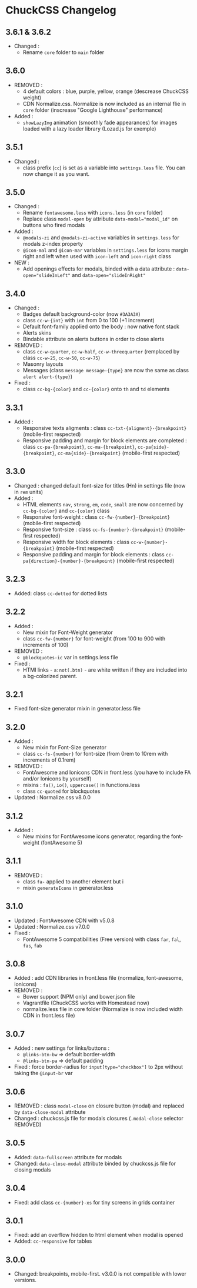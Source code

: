 # ChuckCSS Changelog

## 3.6.1 & 3.6.2
* Changed : 
    * Rename `core` folder to `main` folder

## 3.6.0
* REMOVED : 
    * 4 default colors : blue, purple, yellow, orange (descrease ChuckCSS weight)
    * CDN Normalize.css. Normalize is now included as an internal flie in `core` folder (inscrease "Google Lighthouse" performance)
* Added :
    * `showLazyImg` animation (smoothly fade appearances) for images loaded with a lazy loader library (Lozad.js for exemple)

## 3.5.1
* Changed : 
    * class prefix (`cc`) is set as a variable into `settings.less` file. You can now change it as you want.

## 3.5.0
* Changed : 
    * Rename `fontawesome.less` with `icons.less` (in `core` folder)
    * Replace class `modal-open` by attribute `data-modal="modal_id"` on buttons who fired modals
* Added :
	* `@modals-zi` and `@modals-zi-active` variables in `settings.less` for modals z-index property
	* `@icon-mal` and `@icon-mar` variables in `settings.less` for icons margin right and left when used with `icon-left` and `icon-right` class
* NEW :
	* Add openings effects for modals, binded with a data attribute : `data-open="slideInLeft"` and `data-open="slideInRight"`

## 3.4.0
* Changed : 
    * Badges default background-color (now `#3A3A3A`)
    * class `cc-w-{int}` with `int` from 0 to 100 (+1 increment)
    * Default font-family applied onto the body : now native font stack 
    * Alerts skins
    * Bindable attribute on alerts buttons in order to close alerts
* REMOVED :
	* class `cc-w-quarter`, `cc-w-half`, `cc-w-threequarter` (remplaced by class `cc-w-25`, `cc-w-50`, `cc-w-75`)
	* Masonry layouts
	* Messages (class `message message-{type}` are now the same as class `alert alert-{type}`)
* Fixed :
	* class `cc-bg-{color}` and `cc-{color}` onto `th` and `td` elements

## 3.3.1
* Added : 
    * Responsive texts aligments : class `cc-txt-{aligment}-{breakpoint}` (mobile-first respected)
    * Responsive padding and margin for block elements are completed : class `cc-pa-{breakpoint}`, `cc-ma-{breakpoint}`, `cc-pa{side}-{breakpoint}`, `cc-ma{side}-{breakpoint}` (mobile-first respected)

## 3.3.0
* Changed : changed default font-size for titles (Hn) in settings file (now in `rem` units)
* Added : 
    * HTML elements `nav`, `strong`, `em`, `code`, `small` are now concerned by `cc-bg-{color}` and `cc-{color}` class
    * Responsive font-weight : class `cc-fw-{number}-{breakpoint}` (mobile-first respected)
    * Responsive font-size : class `cc-fs-{number}-{breakpoint}` (mobile-first respected)
    * Responsive width for block elements : class `cc-w-{number}-{breakpoint}` (mobile-first respected)
    * Responsive padding and margin for block elements : class `cc-pa{direction}-{number}-{breakpoint}` (mobile-first respected)

## 3.2.3
* Added: class `cc-dotted` for dotted lists

## 3.2.2
* Added :
    * New mixin for Font-Weight generator
    * class `cc-fw-{number}` for font-weight (from 100 to 900 with increments of 100)
* REMOVED :
    * `@blockquotes-ic` var in settings.less file
* Fixed :
    * HTMl links - `a:not(.btn)` - are white written if they are included into a bg-colorized parent.

## 3.2.1
* Fixed font-size generator mixin in generator.less file

## 3.2.0
* Added : 
    * New mixin for Font-Size generator
    * class `cc-fs-{number}` for font-size (from 0rem to 10rem with increments of 0.1rem)
* REMOVED :
    * FontAwesome and Ionicons CDN in front.less (you have to include FA and/or Ionicons by yourself)
    * mixins : `fa()`, `io()`, `uppercase()` in functions.less
    * class `cc-quoted` for blockquotes
* Updated : Normalize.css v8.0.0

## 3.1.2
* Added : 
    * New mixins for FontAwesome icons generator, regarding the font-weight (fontAwesome 5)

## 3.1.1
* REMOVED : 
    * class `fa-` applied to another element but i
    * mixin `generateIcons` in generator.less

## 3.1.0
* Updated : FontAwesome CDN with v5.0.8
* Updated : Normalize.css v7.0.0
* Fixed : 
    * FontAwesome 5 compatibilities (Free version) with class `far`, `fal`, `fas`, `fab`

## 3.0.8
* Added : add CDN libraries in front.less file (normalize, font-awesome, ionicons)
* REMOVED : 
	* Bower support (NPM only) and bower.json file
	* Vagrantfile (ChuckCSS works with Homestead now)
	* normalize.less file in core folder (Normalize is now included width CDN in front.less file)
	
## 3.0.7
* Added : new settings for links/buttons :
    * `@links-btn-bw` => default border-width
    * `@links-btn-pa` => default padding
* Fixed : force border-radius for `input[type="checkbox"]` to 2px without taking the `@input-br` var

## 3.0.6
* REMOVED : class `modal-close` on closure button (modal) and replaced by `data-close-modal` attribute
* Changed : chuckcss.js file for modals closures (`.modal-close` selector REMOVED)

## 3.0.5
* Added: `data-fullscreen` attribute for modals
* Changed: `data-close-modal` attribute binded by chuckcss.js file for closing modals

## 3.0.4
* Fixed: add class `cc-{number}-xs` for tiny screens in grids container

## 3.0.1
* Fixed: add an overflow hidden to html element when modal is opened
* Added: `cc-responsive` for tables

## 3.0.0
* Changed: breakpoints, mobile-first. v3.0.0 is not compatible with lower versions.
